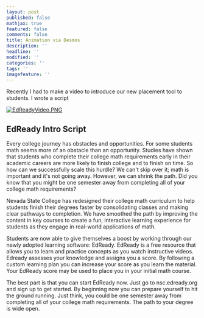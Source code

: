 ```yaml
---
layout: post
published: false
mathjax: true
featured: false
comments: false
title: Animation via Desmos
description: ''
headline: ''
modified: ''
categories: ''
tags: ''
imagefeature: ''
---
```

Recently I had to make a video to introduce our new placement tool to students. I wrote a script



[![EdReadyVideo.PNG]({{site.baseurl}}/images/EdReadyVideo.PNG)](https://www.youtube.com/watch?v=G4vll_wvC88)


## EdReady Intro Script

Every college journey has obstacles and opportunities. For some students math seems more of an obstacle than an opportunity. Studies have shown that students who complete their college math requirements early in their academic careers are more likely to finish college and to finish on time. So how can we successfully scale this hurdle? We can't skip over it; math is important and it's not going away. However, we can shrink the path. Did you know that you might be one semester away from completing all of your college math requirements?

Nevada State College has redesigned their college math curriculum to help students finish their degrees faster by consolidating classes and making clear pathways to completion. We have smoothed the path by improving the content in key courses to create a fun, interactive learning experience for students as they engage in real-world applications of math.

Students are now able to give themselves a boost by working through our newly adopted learning software: EdReady. EdReady is a free resource that allows you to learn and practice concepts as you watch instructive videos. Edready assesses your knowledge and assigns you a score. By following a custom learning plan you can increase your score as you learn the material. Your EdReady score may be used to place you in your initial math course.

The best part is that you can start EdReady now. Just go to nsc.edready.org and sign up to get started. By beginning now you can prepare yourself to hit the ground running. Just think, you could be one semester away from completing all of your college math requirements. The path to your degree is wide open.





